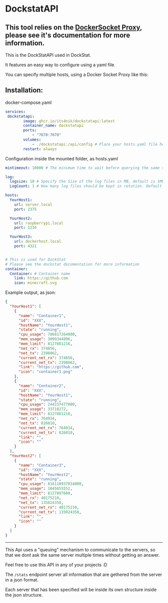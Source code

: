 # DockstatAPI

## This tool relies on the [DockerSocket Proxy](https://docs.linuxserver.io/images/docker-socket-proxy/), please see it's documentation for more information.

This is the DockStatAPI used in DockStat.

It features an easy way to configure using a yaml file.

You can specify multiple hosts, using a Docker Socket Proxy like this:

## Installation:

docker-compose.yaml
```yaml
services:
 dockstatapi:
        image: ghcr.io/its4nik/dockstatapi:latest
        container_name: dockstatapi
        ports:
            - "7070:7070"
        volumes:
            - ./dockstatapi:/api/config # Place your hosts.yaml file here
        restart: always
```

Configuration inside the mounted folder, as hosts.yaml
```yaml
mintimeout: 10000 # The minimum time to wait before querying the same server again, defaults to 5000 Ms

log:
  logsize: 10 # Specify the Size of the log files in MB, default is 1MB
  LogCount: 1 # How many log files should be kept in rotation. Default is 5

hosts:
  YourHost1:
    url: server.local
    port: 2375

  YourHost2:
    url: raspberrypi.local
    port: 1234

  YourHost3:
    url: dockerhost.local
    port: 4321


# This is used for DockStat
# Please see the dockstat documentation for more information
container:
  Container: # Container name
    link: https://github.com
    icon: minecraft.svg
```

Example output, as json:

```json
{
  "YourHost1": [
    {
      "name": "Container1",
      "id": "XXX",
      "hostName": "YourHost1",
      "state": "running",
      "cpu_usage": 786817264000,
      "mem_usage": 3099344896,
      "mem_limit": 8127881216,
      "net_rx": 374856,
      "net_tx": 2398062,
      "current_net_rx": 374856,
      "current_net_tx": 2398062,
      "link": "https://github.com",
      "icon": "container1.png"
    },
    {
      "name": "Container2",
      "id": "XXX",
      "hostName": "YourHost1",
      "state": "running",
      "cpu_usage": 244237477000,
      "mem_usage": 33718272,
      "mem_limit": 8127881216,
      "net_rx": 764934,
      "net_tx": 826010,
      "current_net_rx": 764934,
      "current_net_tx": 826010,
      "link": "",
      "icon": ""
    }
  ],
  "YourHost2": [
    {
      "name": "Container3",
      "id": "XXX",
      "hostName": "YourHost2",
      "state": "running",
      "cpu_usage": 816110937034000,
      "mem_usage": 1045655552,
      "mem_limit": 8127897600,
      "net_rx": 40175210,
      "net_tx": 135024358,
      "current_net_rx": 40175210,
      "current_net_tx": 135024358,
      "link": "",
      "icon": ""
    }
  ]
}
```
---

This Api uses a "queuing" mechanism to communicate to the servers, so that we dont ask the same server multiple times without getting an answer.

Feel free to use this API in any of your projects :D

The `/stats` endpoint server all information that are gethered from the server in a json format.

Each server that has been specified will be inside its own structure inside the json structure.
